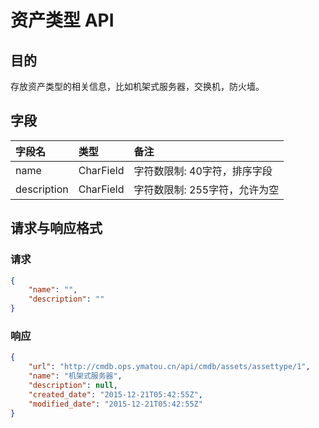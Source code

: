 # 资产类型 API

## 目的
存放资产类型的相关信息，比如机架式服务器，交换机，防火墙。

## 字段
|字段名|类型|备注|
|:-----|:-----|:-----|
|name|CharField|字符数限制: 40字符，排序字段|
|description|CharField|字符数限制: 255字符，允许为空|

## 请求与响应格式

### 请求

```JSON
{
    "name": "",
    "description": ""
}
```

### 响应
```JSON
{
    "url": "http://cmdb.ops.ymatou.cn/api/cmdb/assets/assettype/1",
    "name": "机架式服务器",
    "description": null,
    "created_date": "2015-12-21T05:42:55Z",
    "modified_date": "2015-12-21T05:42:55Z"
}
```
